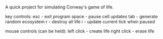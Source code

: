 A quick project for simulating Conway's game of life.

key controls:
esc - exit program
space - pause cell updates
tab - generate random ecosystem
r - destroy all life
i - update current tick when paused

mouse controls (can be held):
left click - create life
right click - erase life